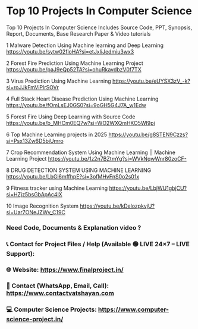 # Top 10 Projects In Computer Science
Top 10 Projects In Computer Science Includes Source Code, PPT, Synopsis, Report, Documents, Base Research Paper &amp; Video tutorials

1	Malware Detection Using Machine learning and Deep Learning	https://youtu.be/sytw02floHA?si=etJxIiJedmiu3wx3

2	Forest Fire Prediction Using Machine Learning Project	https://youtu.be/paJ9eQp52TA?si=ohuRkavdbzV0f7TX

3	Virus Prediction Using Machine Learning	https://youtu.be/eUYSX3zV_-k?si=roJJkFmViPlrSOVr

4	Full Stack Heart Disease Prediction Using Machine Learning	https://youtu.be/fOmLsEJ0GS0?si=9oGH5G4J7A_w1Edw

5	Forest Fire Using Deep Learning with Source Code	https://youtu.be/b_MHCm0EQ7w?si=WO2WXQmHKO5Wl9pi

6	Top Machine Learning projects in 2025	https://youtu.be/g8STEN9Czzs?si=Psx13Zw6D5biUmro

7	Crop Recommendation System Using Machine Learning || Machine Learning Project	https://youtu.be/1z2n7BZtmYg?si=WVkNqwWnr80zoCF-

8	DRUG DETECTION SYSTEM USING MACHINE LEARNING	https://youtu.be/LbGl6mffhpE?si=3ofMHvFnS0o2s01x

9	Fitness tracker using Machine Learning	https://youtu.be/LbjWU1gbjCU?si=HZjz5bsGbApAc4lX

10	Image Recognition System	https://youtu.be/kDelozpkvjU?si=Uar7ONeJZWv_C19C

### Need Code, Documents & Explanation video ? 

### 📞 Contact for Project Files / Help (Available 🟢 LIVE 24×7 – LIVE Support):

### 🌐 Website: https://www.finalproject.in/

### 📲 Contact (WhatsApp, Email, Call): https://www.contactvatshayan.com

### 💻 Computer Science Projects: https://www.computer-science-project.in/
